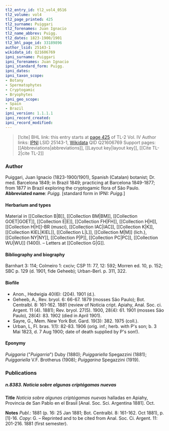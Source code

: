 ```yaml
---
tl2_entry_id: tl2_vol4_0516
tl2_volume: vol4
tl2_page_printed: 425
tl2_surname: Puiggari
tl2_forenames: Juan Ignacio
tl2_name_abbrev: Puigg.
tl2_dates: 1823-1900/1901
tl2_bhl_page_id: 33189896
author_lsid: 25143-1
wikidata_id: Q21606769
ipni_surname: Puiggari
ipni_forenames: Juan Ignacio
ipni_standard_form: Puigg.
ipni_dates: 
ipni_taxon_scope: 
- Botany
- Spermatophytes
- Cryptogamic
- Bryophytes
ipni_geo_scope: 
- Spain
- Brazil
ipni_version: 1.1.1.1
ipni_record_created: 
ipni_record_modified:
---
```


> [!cite] BHL link: this entry starts at [page 425](https://www.biodiversitylibrary.org/page/33189896) of TL-2 Vol. IV
> Author links: [IPNI](https://www.ipni.org/a/25143-1) LSID 25143-1, [Wikidata](https://www.wikidata.org/wiki/Q21606769) QID Q21606769
> Support pages: [[Abbreviations|abbreviations]], [[Layout key|layout key]], [[Cite TL-2|cite TL-2]]

### Author

Puiggari, Juan Ignacio (1823-1900/1901), Spanish (Catalan) botanist; Dr. med. Barcelona 1849; in Brazil 1849; practicing at Barcelona 1849-1877; from 1877 in Brazil exploring the cryptogamic flora of São Paulo. 
**Abbreviated name**: *Puigg.* \[standard form in IPNI: *Puigg.*\]

#### Herbarium and types

Material in [[Collection B|B]], [[Collection BM|BM]], [[Collection GOET|GOET]], [[Collection E|E]], [[Collection FH|FH]], [[Collection H|H]], [[Collection H|H]]-BR (musci), [[Collection IAC|IAC]], [[Collection K|K]], [[Collection KIEL|KIEL]], [[Collection L|L]], [[Collection M|M]] (lich.), [[Collection NY|NY]], [[Collection P|P]], [[Collection PC|PC]], [[Collection WU|WU]] (1400). – Letters at [[Collection G|G]].

#### Bibliography and biography

Barnhart 3: 114; Colmeiro 1: cxciv; CSP 11: 77, 12: 592; Morren ed. 10, p. 152; SBC p. 129 (d. 1901, fide Geheeb); Urban-Berl. p. 311, 322.

#### Biofile

- Anon., Hedwigia 40(6): (204). 1901 (d.).
- Geheeb, A., Rev. bryol. 6: 66-67. 1879 (mosses São Paulo); Bot. Centralbl. 8: 161-162. 1881 (review of Noticia cript. Apiahy, Anal. Soc. ci. Argent. 11 (4). 1881); Rev. bryol. 27(5). 1900, 28(4): 61. 1901 (mosses São Paulo), 28(4): 83. 1902 (died in April 1901).
- Sayre, G., Mem. New York Bot. Gard. 19(3): 382. 1975 (coll.).
- Urban, L, Fl. bras. 1(1): 82-83. 1906 (orig. inf.; herb. with P's son; b. 3 Mai 1823, d. 7 Aug 1900; date of death supplied by P's son!).

#### Eponymy

*Puiggaria* ("*Puigarria*") Duby (1880); *Puiggariella* Spegazzini (1881); *Puiggariella* V.F. Brotherus (1908); *Puiggarina* Spegazzini (1919).

### Publications

##### n.8383. Noticia sobre algunas criptógamas nuevas

**Title**
*Noticia sobre algunas criptógamas nuevas* halladas en Apiahy, Provincia de San Pablo en el Brasil \[Anal. Soc. Sci. Argentina 1881\]. Oct.

**Notes**
*Publ*.: 1881 (p. 16: 25 Jan 1881; Bot. Centralbl. 8: 161-162. Oct 1881), p. \[1\]-16. *Copy*: G. – Reprinted and to be cited from Anal. Soc. Ci. Argent. 11: 201-216. 1881 (first semester).

